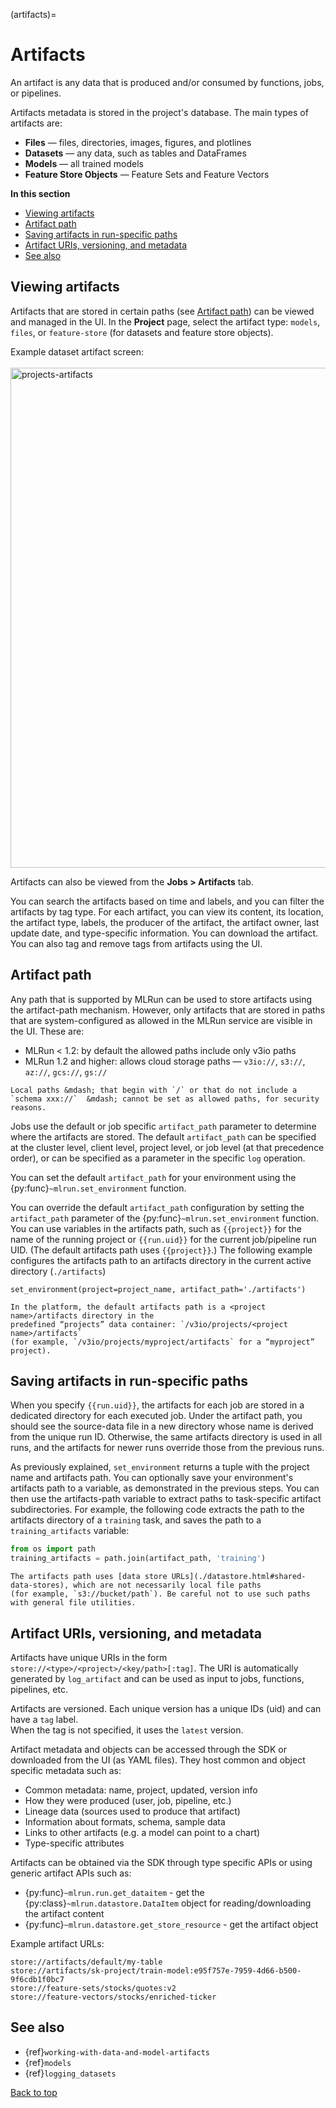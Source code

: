 (artifacts)=
# Artifacts

An artifact is any data that is produced and/or consumed by functions, jobs, or pipelines. 

Artifacts metadata is stored in the project's database. The main types of artifacts are:
-  **Files** &mdash; files, directories, images, figures, and plotlines
-  **Datasets** &mdash; any data, such as tables and DataFrames
-  **Models** &mdash; all trained models
-  **Feature Store Objects** &mdash; Feature Sets and Feature Vectors

**In this section**
- [Viewing artifacts](#viewing-artifacts)
- [Artifact path](#artifact-path)
- [Saving artifacts in run-specific paths](#saving-artifacts-in-run-specific-paths)
- [Artifact URIs, versioning, and metadata](#artifact-uris-versioning-and-metadata)
- [See also](#see-also)


## Viewing artifacts

Artifacts that are stored in certain paths (see [Artifact path](#artifact-path)) can be viewed and managed in the UI. 
In the **Project** page, select the artifact type:
`models`, `files`, or `feature-store` (for datasets and feature store objects).

Example dataset artifact screen:
<br><br>
<img src="../_static/images/dataset_artifact.png" alt="projects-artifacts" width="800"/>

Artifacts can also be viewed from the **Jobs > Artifacts** tab.

You can search the artifacts based on time and labels, and you can filter the artifacts by tag type.
For each artifact, you can view its content, its location, the artifact type, labels, 
the producer of the artifact, the artifact owner, last update date, and type-specific information.
You can download the artifact. You can also tag and remove tags from artifacts using the UI.


## Artifact path

Any path that is supported by MLRun can be used to store artifacts using the artifact-path mechanism. However, only artifacts that are stored in paths that are system-configured as allowed in the MLRun service are visible in the UI. These are:
- MLRun < 1.2: by default the allowed paths include only v3io paths
- MLRun 1.2 and higher: allows cloud storage paths &mdash; `v3io://`, `s3://`, `az://`, `gcs://`, `gs:// ` 

```{admonition} Note
Local paths &mdash; that begin with `/` or that do not include a `schema xxx://`  &mdash; cannot be set as allowed paths, for security reasons. 
```

Jobs use the default or job specific `artifact_path` parameter to determine where the artifacts are stored.
The default `artifact_path` can be specified at the cluster level, client level, project level, or job level 
(at that precedence order), or can be specified as a parameter in the specific `log` operation.

You can set the default `artifact_path` for your environment using the {py:func}`~mlrun.set_environment` function.

You can override the default `artifact_path` configuration by setting the `artifact_path` parameter of 
the {py:func}`~mlrun.set_environment` function. You can use variables in the artifacts path, 
such as `{{project}}` for the name of the running project or `{{run.uid}}` for the current job/pipeline run UID. 
(The default artifacts path uses `{{project}}`.) The following example configures the artifacts path to an 
artifacts directory in the current active directory (`./artifacts`)

    set_environment(project=project_name, artifact_path='./artifacts')

```{admonition} For Iguazio MLOps Platform users
In the platform, the default artifacts path is a <project name>/artifacts directory in the 
predefined “projects” data container: `/v3io/projects/<project name>/artifacts`
(for example, `/v3io/projects/myproject/artifacts` for a “myproject” project).
```

## Saving artifacts in run-specific paths
When you specify `{{run.uid}}`, the artifacts for each job are stored in a dedicated directory for each executed job.
Under the artifact path, you should see the source-data file in a new directory whose name is derived from the unique run ID.
Otherwise, the same artifacts directory is used in all runs, and the artifacts for newer runs override those from the previous runs.

As previously explained, `set_environment` returns a tuple with the project name and artifacts path.
You can optionally save your environment's artifacts path to a variable, as demonstrated in the previous steps.
You can then use the artifacts-path variable to extract paths to task-specific artifact subdirectories.
For example, the following code extracts the path to the artifacts directory of a `training` task, and saves the path 
to a `training_artifacts` variable:

```python
from os import path
training_artifacts = path.join(artifact_path, 'training')
```

```{admonition} Note
The artifacts path uses [data store URLs](./datastore.html#shared-data-stores), which are not necessarily local file paths 
(for example, `s3://bucket/path`). Be careful not to use such paths with general file utilities.
```

## Artifact URIs, versioning, and metadata

Artifacts have unique URIs in the form `store://<type>/<project>/<key/path>[:tag]`. 
The URI is automatically generated by `log_artifact` and can be used as input to jobs, functions, pipelines, etc.

Artifacts are versioned. Each unique version has a unique IDs (uid) and can have a `tag` label.  
When the tag is not specified, it uses the `latest` version. 

Artifact metadata and objects can be accessed through the SDK or downloaded from the UI (as YAML files). 
They host common and object specific metadata such as:

* Common metadata: name, project, updated, version info
* How they were produced (user, job, pipeline, etc.)
* Lineage data (sources used to produce that artifact)
* Information about formats, schema, sample data 
* Links to other artifacts (e.g. a model can point to a chart)
* Type-specific attributes

Artifacts can be obtained via the SDK through type specific APIs or using generic artifact APIs such as:
* {py:func}`~mlrun.run.get_dataitem` - get the {py:class}`~mlrun.datastore.DataItem` object for reading/downloading the artifact content
* {py:func}`~mlrun.datastore.get_store_resource` - get the artifact object

Example artifact URLs:

    store://artifacts/default/my-table
    store://artifacts/sk-project/train-model:e95f757e-7959-4d66-b500-9f6cdb1f0bc7
    store://feature-sets/stocks/quotes:v2
    store://feature-vectors/stocks/enriched-ticker
    

<!-- ## Dataset artifacts moved to data coll and prep, model and plot artifacts to working-with-data-and-model-artifacts -->

## See also

- {ref}`working-with-data-and-model-artifacts`
- {ref}`models`
- {ref}`logging_datasets`

[Back to top](#top)
